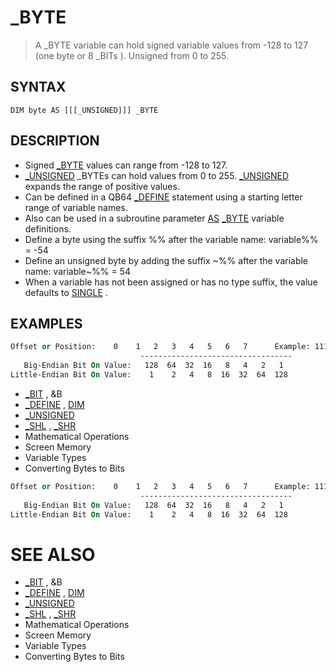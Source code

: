 # _BYTE
> A _BYTE variable can hold signed variable values from -128 to 127 (one byte or 8 _BITs ). Unsigned from 0 to 255.

## SYNTAX
`DIM byte AS [[[_UNSIGNED]]] _BYTE`

## DESCRIPTION
* Signed [_BYTE](_BYTE.md) values can range from -128 to 127.
* [_UNSIGNED](_UNSIGNED.md) _BYTEs can hold values from 0 to 255. [_UNSIGNED](_UNSIGNED.md) expands the range of positive values.
* Can be defined in a QB64 [_DEFINE](_DEFINE.md) statement using a starting letter range of variable names.
* Also can be used in a subroutine parameter [AS](AS.md) [_BYTE](_BYTE.md) variable definitions.
* Define a byte using the suffix %% after the variable name: variable%% = -54
* Define an unsigned byte by adding the suffix ~%% after the variable name: variable~%% = 54
* When a variable has not been assigned or has no type suffix, the value defaults to [SINGLE](SINGLE.md) .


## EXAMPLES

```vb
Offset or Position:    0    1   2   3   4   5   6   7      Example: 11110000
                             ----------------------------------             --------
   Big-Endian Bit On Value:   128  64  32  16   8   4   2   1                 240
Little-Endian Bit On Value:    1    2   4   8  16  32  64  128                 15
```

* [_BIT](_BIT.md) , &B
* [_DEFINE](_DEFINE.md) , [DIM](DIM.md)
* [_UNSIGNED](_UNSIGNED.md)
* [_SHL](_SHL.md) , [_SHR](_SHR.md)
* Mathematical Operations
* Screen Memory
* Variable Types
* Converting Bytes to Bits

```vb
Offset or Position:    0    1   2   3   4   5   6   7      Example: 11110000
                             ----------------------------------             --------
   Big-Endian Bit On Value:   128  64  32  16   8   4   2   1                 240
Little-Endian Bit On Value:    1    2   4   8  16  32  64  128                 15
```



# SEE ALSO
* [_BIT](_BIT.md) , &B
* [_DEFINE](_DEFINE.md) , [DIM](DIM.md)
* [_UNSIGNED](_UNSIGNED.md)
* [_SHL](_SHL.md) , [_SHR](_SHR.md)
* Mathematical Operations
* Screen Memory
* Variable Types
* Converting Bytes to Bits

